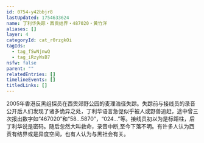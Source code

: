 ```yaml
---
id: 0754-y42bbjr8
lastUpdated: 1754633624
name: 丁利华失踪・西贡结界・487020・黄竹洋
aliases: []
layer: 4
categoryId: cat_r0rzgkOi
tagIds:
  - tag_fSwNjnwQ
  - tag_iRzyWsB7
nsfw: false
parent: ""
relatedEntries: []
timelineEvents: []
titledLinks: []
---
```


2005年香港反黑组探员在西贡郊野公园的麦理浩径失踪。失踪前与接线员的录音公开后人们发现了诸多诡异之处，丁利华语言急促似乎被人或野兽追赶，途中曾三次报出数字如“467020”和“58…5870”，“024…”等。接线员初以为是标距柱，后丁利华说是密码。随后忽然大叫救命，录音中断,至今下落不明。有许多人认为西贡有结界或是异度空间，也有人认为与黑社会有关。